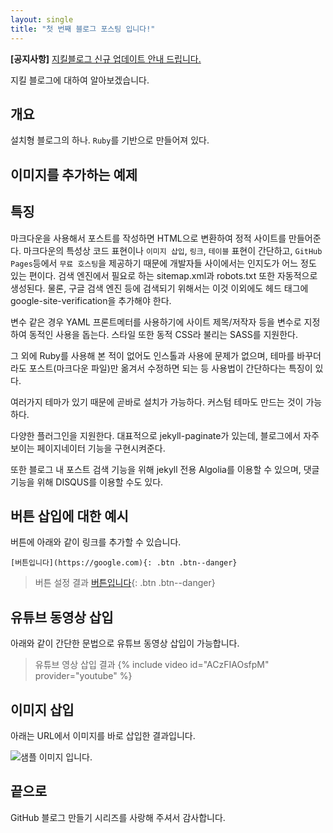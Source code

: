 ```yaml
---
layout: single 
title: "첫 번째 블로그 포스팅 입니다!"
---
```


**[공지사항]** [지킬블로그 신규 업데이트 안내 드립니다.](https://mmistakes.github.io/minimal-mistakes/docs/quick-start-guide/)

지킬 블로그에 대하여 알아보겠습니다.


## 개요

설치형 블로그의 하나. `Ruby`를 기반으로 만들어져 있다.


## 이미지를 추가하는 예제 



## 특징

마크다운을 사용해서 포스트를 작성하면 HTML으로 변환하여 정적 사이트를 만들어준다. 마크다운의 특성상 코드 표현이나 `이미지 삽입`, `링크`, `테이블` 표현이 간단하고, `GitHub Pages`등에서 `무료 호스팅`을 제공하기 때문에 개발자들 사이에서는 인지도가 어느 정도 있는 편이다. 검색 엔진에서 필요로 하는 sitemap.xml과 robots.txt 또한 자동적으로 생성된다. 물론, 구글 검색 엔진 등에 검색되기 위해서는 이것 이외에도 헤드 태그에 google-site-verification을 추가해야 한다.

변수 같은 경우 YAML 프론트메터를 사용하기에 사이트 제목/저작자 등을 변수로 지정하여 동적인 사용을 돕는다. 스타일 또한 동적 CSS라 불리는 SASS를 지원한다.

그 외에 Ruby를 사용해 본 적이 없어도 인스톨과 사용에 문제가 없으며, 테마를 바꾸더라도 포스트(마크다운 파일)만 옮겨서 수정하면 되는 등 사용법이 간단하다는 특징이 있다.

여러가지 테마가 있기 때문에 곧바로 설치가 가능하다. 커스텀 테마도 만드는 것이 가능하다.

다양한 플러그인을 지원한다. 대표적으로 jekyll-paginate가 있는데, 블로그에서 자주 보이는 페이지네이터 기능을 구현시켜준다.

또한 블로그 내 포스트 검색 기능을 위해 jekyll 전용 Algolia를 이용할 수 있으며, 댓글 기능을 위해 DISQUS를 이용할 수도 있다.

## 버튼 삽입에 대한 예시

버튼에 아래와 같이 링크를 추가할 수 있습니다.


`[버튼입니다](https://google.com){: .btn .btn--danger}`

> 버튼 설정 결과
[버튼입니다](https://google.com){: .btn .btn--danger}

## 유튜브 동영상 삽입

아래와 같이 간단한 문법으로 유튜브 동영상 삽입이 가능합니다.

> 유튜브 영상 삽입 결과
{% include video id="ACzFIAOsfpM" provider="youtube" %}


## 이미지 삽입

아래는 URL에서 이미지를 바로 삽입한 결과입니다.

![샘플 이미지 입니다.](https://images.unsplash.com/photo-1579353977828-2a4eab540b9a?ixid=MnwxMjA3fDB8MHxzZWFyY2h8MXx8c2FtcGxlfGVufDB8fDB8fA%3D%3D&ixlib=rb-1.2.1&w=1000&q=80)


## 끝으로

GitHub 블로그 만들기 시리즈를 사랑해 주셔서 감사합니다.
